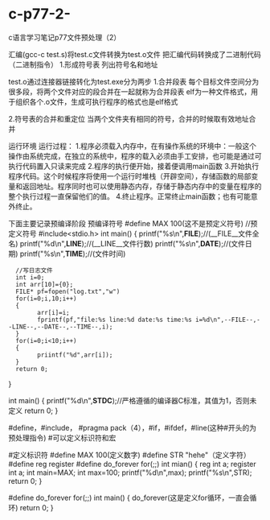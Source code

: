 # c-p77-2-
c语言学习笔记p77文件预处理（2）

汇编(gcc-c test.s)将test.c文件转换为test.o文件
把汇编代码转换成了二进制代码（二进制指令）
1.形成符号表
列出符号名和地址


test.o通过连接器链接转化为test.exe分为两步
1.合并段表
每个目标文件空间分为很多段，将两个文件对应的段合并在一起就称为合并段表
elf为一种文件格式，用于组织各个.o文件，生成可执行程序的格式也是elf格式

2.符号表的合并和重定位
当两个文件夹有相同的符号，合并的时候取有效地址合并



运行环境
运行过程：
1.程序必须载入内存中，在有操作系统的环境中：一般这个操作由系统完成，在独立的系统中，程序的载入必须由手工安排，也可能是通过可执行代码置入只读来完成
2.程序的执行便开始，接着便调用main函数
3.开始执行程序代码。这个时候程序将使用一个运行时堆栈（开辟空间），存储函数的局部变量和返回地址。程序同时也可以使用静态内存，存储于静态内存中的变量在程序的整个执行过程一直保留他们的值。
4.终止程序。正常终止main函数；也有可能意外终止。


下面主要记录预编译阶段
预编译符号
#define MAX 100(这不是预定义符号)
//预定义符号
#include<stdio.h>
int main()
{
      printf("%s\n",__FILE__);//(__FILE__文件全名)
      printf("%d\n",__LINE__);//(__LINE__文件行数)
      printf("%s\n",__DATE__);//(文件日期)
      printf("%s\n",__TIME__);//(文件时间)
      
      //写日志文件
      int i=0;
      int arr[10]={0};
      FILE* pf=fopen("log.txt","w")
      for(i=0;i,10;i++)
      {
            arr[i]=i; 
            fprintf(pf,"file:%s line:%d date:%s time:%s i=%d\n",--FILE--,--LINE--,--DATE--,--TIME--,i);
      }
      for(i=0;i<10;i++)
      {
            priintf("%d",arr[i]);
      }
      return 0;
}


int main()
{
      printf("%d\n",__STDC__);//严格遵循的编译器C标准，其值为1，否则未定义
      return 0;
}



#define，#include， #pragma pack（4），#if，#ifdef，#line(这种#开头的为预处理指令)
#可以定义标识符和宏


#定义标识符 
#define MAX 100(定义数字)
#define STR "hehe"（定义字符）
#define reg register
#define do_forever for(;;)
int mian()
{
      reg int a;
      register int a;
      int main=MAX;
      int max=100;
      printf("%d\n",max);
      printf("%s\n",STR);
      return 0;
}


#define do_forever for(;;)
int main()
{
      do_forever(这是定义for循环，一直会循环)
      return 0;
}








